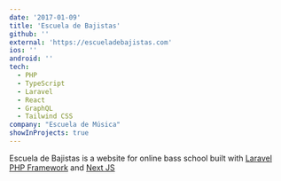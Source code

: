 ```yaml
---
date: '2017-01-09'
title: 'Escuela de Bajistas'
github: ''
external: 'https://escueladebajistas.com'
ios: ''
android: ''
tech:
  - PHP
  - TypeScript
  - Laravel
  - React
  - GraphQL
  - Tailwind CSS
company: "Escuela de Música"
showInProjects: true
---
```


Escuela de Bajistas is a website for online bass school built with [Laravel PHP Framework](https://laravel.com) and [Next JS](https://nextjs.org)
